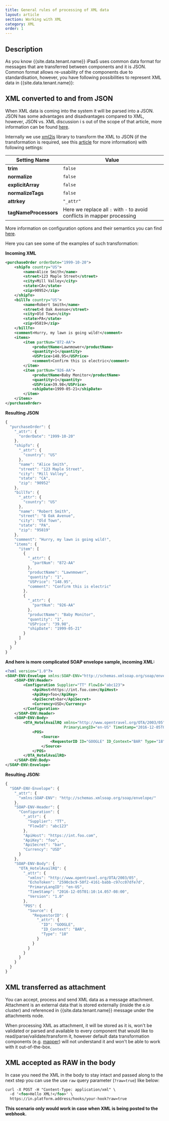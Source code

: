 ```yaml
---
title: General rules of processing of XML data
layout: article
section: Working with XML
category: XML
order: 1
---
```


## Description

As you know {{site.data.tenant.name}} iPaaS uses common data format for messages
that are transferred between components and it is JSON. Common format allows
re-usability of the components due to standardisation, however, you have following
possibilities to represent XML data in {{site.data.tenant.name}}:


## XML converted to and from JSON

When XML data is coming into the system it will be parsed into a JSON. JSON has
some advantages and disadvantages compared to XML, however, JSON vs. XML discussion i
s out of the scope of that article, more information can be found
[here](https://stackoverflow.com/questions/4862310/json-and-xml-comparison).

Internally we use [xml2js](https://github.com/Leonidas-from-XIV/node-xml2js)
library to transform the XML to JSON (if the transformation is required, see this
[article](/guides/getting-XML-data-into-the-platform)
for more information) with following settings:

| Setting Name | Value |
|---------------------|-------|
| **trim** | `false` |
| **normalize** | `false` |
| **explicitArray** | `false` |
| **normalizeTags** | `false` |
| **attrkey** | `"_attr"` |
| **tagNameProcessors** | Here we replace all `:` with `-` to avoid conflicts in mapper processing |

More information on configuration options and their semantics you can find
[here](https://github.com/Leonidas-from-XIV/node-xml2js#options).

Here you can see some of the examples of such transformation:

**Incoming XML**

```xml
<purchaseOrder orderDate="1999-10-20">
    <shipTo country="US">
        <name>Alice Smith</name>
        <street>123 Maple Street</street>
        <city>Mill Valley</city>
        <state>CA</state>
        <zip>90952</zip>
    </shipTo>
    <billTo country="US">
        <name>Robert Smith</name>
        <street>8 Oak Avenue</street>
        <city>Old Town</city>
        <state>PA</state>
        <zip>95819</zip>
    </billTo>
    <comment>Hurry, my lawn is going wild!</comment>
    <items>
        <item partNum="872-AA">
            <productName>Lawnmower</productName>
            <quantity>1</quantity>
            <USPrice>148.95</USPrice>
            <comment>Confirm this is electric</comment>
        </item>
        <item partNum="926-AA">
            <productName>Baby Monitor</productName>
            <quantity>1</quantity>
            <USPrice>39.98</USPrice>
            <shipDate>1999-05-21</shipDate>
        </item>
    </items>
</purchaseOrder>
```

**Resulting JSON**

```js
{
  "purchaseOrder": {
    "_attr": {
      "orderDate": "1999-10-20"
    },
    "shipTo": {
      "_attr": {
        "country": "US"
      },
      "name": "Alice Smith",
      "street": "123 Maple Street",
      "city": "Mill Valley",
      "state": "CA",
      "zip": "90952"
    },
    "billTo": {
      "_attr": {
        "country": "US"
      },
      "name": "Robert Smith",
      "street": "8 Oak Avenue",
      "city": "Old Town",
      "state": "PA",
      "zip": "95819"
    },
    "comment": "Hurry, my lawn is going wild!",
    "items": {
      "item": [
        {
          "_attr": {
            "partNum": "872-AA"
          },
          "productName": "Lawnmower",
          "quantity": "1",
          "USPrice": "148.95",
          "comment": "Confirm this is electric"
        },
        {
          "_attr": {
            "partNum": "926-AA"
          },
          "productName": "Baby Monitor",
          "quantity": "1",
          "USPrice": "39.98",
          "shipDate": "1999-05-21"
        }
      ]
    }
  }
}
```

**And here is more complicated SOAP envelope sample, incoming XML:**

```xml
<?xml version="1.0"?>
<SOAP-ENV:Envelope xmlns:SOAP-ENV="http://schemas.xmlsoap.org/soap/envelope/">
    <SOAP-ENV:Header>
        <Configuration Supplier="TT" FlowId="abc123">
            <ApiHost>https://int.foo.com</ApiHost>
            <ApiKey>foo</ApiKey>
            <ApiSecret>bar</ApiSecret>
            <Currency>USD</Currency>
        </Configuration>
    </SOAP-ENV:Header>
    <SOAP-ENV:Body>
        <OTA_HotelAvailRQ xmlns="http://www.opentravel.org/OTA/2003/05" EchoToken="2590cbc9-50f2-4161-babb-c97cc07dfe7d"
                          PrimaryLangID="en-US" TimeStamp="2016-12-05T01:10:14.057-08:00" Version="1.0">
            <POS>
                <Source>
                    <RequestorID ID="GOOGLE" ID_Context="BAR" Type="18"/>
                </Source>
            </POS>
        </OTA_HotelAvailRQ>
    </SOAP-ENV:Body>
</SOAP-ENV:Envelope>
```

**Resulting JSON:**

```js
{
  "SOAP-ENV-Envelope": {
    "_attr": {
      "xmlns:SOAP-ENV": "http://schemas.xmlsoap.org/soap/envelope/"
    },
    "SOAP-ENV-Header": {
      "Configuration": {
        "_attr": {
          "Supplier": "TT",
          "FlowId": "abc123"
        },
        "ApiHost": "https://int.foo.com",
        "ApiKey": "foo",
        "ApiSecret": "bar",
        "Currency": "USD"
      }
    },
    "SOAP-ENV-Body": {
      "OTA_HotelAvailRQ": {
        "_attr": {
          "xmlns": "http://www.opentravel.org/OTA/2003/05",
          "EchoToken": "2590cbc9-50f2-4161-babb-c97cc07dfe7d",
          "PrimaryLangID": "en-US",
          "TimeStamp": "2016-12-05T01:10:14.057-08:00",
          "Version": "1.0"
        },
        "POS": {
          "Source": {
            "RequestorID": {
              "_attr": {
                "ID": "GOOGLE",
                "ID_Context": "BAR",
                "Type": "18"
              }
            }
          }
        }
      }
    }
  }
}
```

## XML transferred as attachment

You can accept, process and send XML data as a message attachment. Attachment
is an external data that is stored externally (inside the e.io cluster) and
referenced in {{site.data.tenant.name}} message under the attachments node.

When processing XML as attachment, it will be stored as it is, won't be validated
or parsed and available to every component that would like to
read/parse/validate/transform it, however default data transformation components
(e.g. [mapper](/components/mapper)) will not understand
it and won't be able to work with it out-of-the-box.

## XML accepted as RAW in the body

In case you need the XML in the body to stay intact and passed along to the next
step you can use the use `raw` query parameter (`?raw=true`) like below:

```xml
curl -X POST -H "Content-Type: application/xml" \
  -d '<foo>Hello XML!</foo>' \
  https://in.platform.address/hooks/your-hook?raw=true
```

**This scenario only would work in case when XML is being posted to the webhook.**
